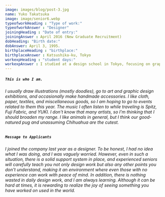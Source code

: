 ```yaml
---
image: images/blog/post-3.jpg
name: Yuko Takatsuka
image: image/senior6.webp
typeofworkHeading : "Type of work:"
typeofworkAnswer : "Designer"
joiningHeading : "Date of entry:"
joiningAnswer : April 2016 (New Graduate Recruitment)
dobHeading: "Birth date:"
dobAnswer: April 3, 1995.
birthplaceHeading : "birthplace:"
birthplaceAnswer : Katsushika-ku, Tokyo
workexpHeading : "student days:"
workexpAnswer : I studied at a design school in Tokyo, focusing on graphic design. 
---
```


##### **`This is who I am.`**

###### I usually draw illustrations (mostly doodles), go to art and graphic design exhibitions, and occasionally make handmade accessories. I like cloth, paper, textiles, and miscellaneous goods, so I am hoping to go to events related to them this year. The music I often listen to while traveling is Spitz, Fuji Fabric, and YUKI. I don't know that many artists, so I'm thinking that I should broaden my range. I like animals in general, but I think our good-natured pug and unassuming Chihuahua are the cutest.

##### **`Message to Applicants`**

###### I joined the company last year as a designer. To be honest, I had no idea what I was doing, and I was vaguely worried. However, even in such a situation, there is a solid support system in place, and experienced seniors will carefully teach you not only design work but also any other points you don't understand, making it an environment where even those with no experience can work with peace of mind. In addition, there is nothing wasted in daily design work, and I am always learning. Although it can be hard at times, it is rewarding to realize the joy of seeing something you have worked on used in the world.
&nbsp;